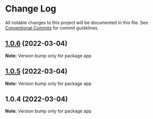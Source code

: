 # Change Log

All notable changes to this project will be documented in this file.
See [Conventional Commits](https://conventionalcommits.org) for commit guidelines.

## [1.0.6](https://github.com/KittichoteKamalapirat/cookknow-monorepo/compare/v1.0.5...v1.0.6) (2022-03-04)

**Note:** Version bump only for package app





## [1.0.5](https://github.com/KittichoteKamalapirat/cookknow-monorepo/compare/v1.0.4...v1.0.5) (2022-03-04)

**Note:** Version bump only for package app





## 1.0.4 (2022-03-04)

**Note:** Version bump only for package app
